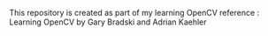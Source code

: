 This repository is created as part of my learning OpenCV
reference : Learning OpenCV by Gary Bradski and Adrian Kaehler